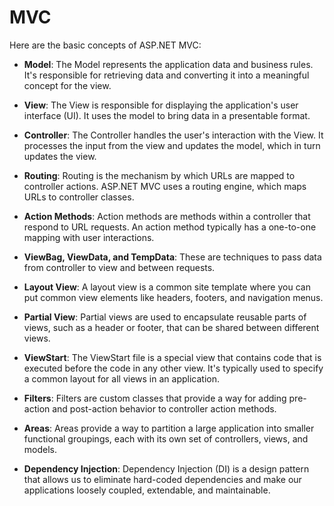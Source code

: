 # MVC
Here are the basic concepts of ASP.NET MVC:

* **Model**: The Model represents the application data and business rules. It's responsible for retrieving data and converting it into a meaningful concept for the view.

* **View**: The View is responsible for displaying the application's user interface (UI). It uses the model to bring data in a presentable format.

* **Controller**: The Controller handles the user's interaction with the View. It processes the input from the view and updates the model, which in turn updates the view.

* **Routing**: Routing is the mechanism by which URLs are mapped to controller actions. ASP.NET MVC uses a routing engine, which maps URLs to controller classes.

* **Action Methods**: Action methods are methods within a controller that respond to URL requests. An action method typically has a one-to-one mapping with user interactions.

* **ViewBag, ViewData, and TempData**: These are techniques to pass data from controller to view and between requests.

* **Layout View**: A layout view is a common site template where you can put common view elements like headers, footers, and navigation menus.

* **Partial View**: Partial views are used to encapsulate reusable parts of views, such as a header or footer, that can be shared between different views.

* **ViewStart**: The ViewStart file is a special view that contains code that is executed before the code in any other view. It's typically used to specify a common layout for all views in an application.

* **Filters**: Filters are custom classes that provide a way for adding pre-action and post-action behavior to controller action methods.

* **Areas**: Areas provide a way to partition a large application into smaller functional groupings, each with its own set of controllers, views, and models.

* **Dependency Injection**: Dependency Injection (DI) is a design pattern that allows us to eliminate hard-coded dependencies and make our applications loosely coupled, extendable, and maintainable.
